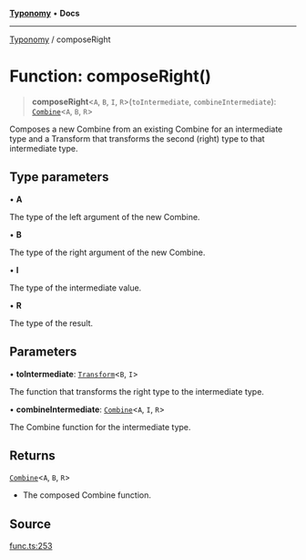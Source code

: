 [**Typonomy**](../README.md) • **Docs**

***

[Typonomy](../globals.md) / composeRight

# Function: composeRight()

> **composeRight**\<`A`, `B`, `I`, `R`\>(`toIntermediate`, `combineIntermediate`): [`Combine`](../type-aliases/Combine.md)\<`A`, `B`, `R`\>

Composes a new Combine from an existing Combine for an intermediate type
and a Transform that transforms the second (right) type to that intermediate type.

## Type parameters

• **A**

The type of the left argument of the new Combine.

• **B**

The type of the right argument of the new Combine.

• **I**

The type of the intermediate value.

• **R**

The type of the result.

## Parameters

• **toIntermediate**: [`Transform`](../type-aliases/Transform.md)\<`B`, `I`\>

The function that transforms the right type to the intermediate type.

• **combineIntermediate**: [`Combine`](../type-aliases/Combine.md)\<`A`, `I`, `R`\>

The Combine function for the intermediate type.

## Returns

[`Combine`](../type-aliases/Combine.md)\<`A`, `B`, `R`\>

- The composed Combine function.

## Source

[func.ts:253](https://github.com/softcraft-development/typonomy/blob/ed30302645156be7a3415a48b3f38706435f25d3/src/func.ts#L253)

